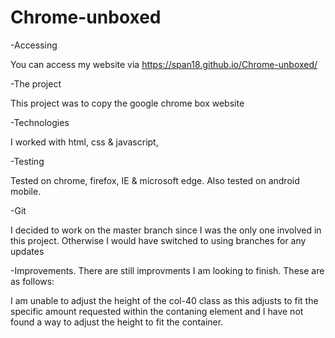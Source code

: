 # Chrome-unboxed


-Accessing

You can access my website via https://span18.github.io/Chrome-unboxed/

-The project

This project was to copy the google chrome box website

-Technologies

I worked with html, css & javascript,

-Testing

Tested on chrome, firefox, IE & microsoft edge. Also tested on android mobile.

-Git

I decided to work on the master branch since I was the only one involved in this project. Otherwise I would have switched to using branches for any updates

-Improvements. There are still improvments I am looking to finish. These are as follows:

I am unable to adjust the height of the col-40 class as this adjusts to fit the specific amount requested within the contaning element and I have not found a way to adjust the height to fit the container.





